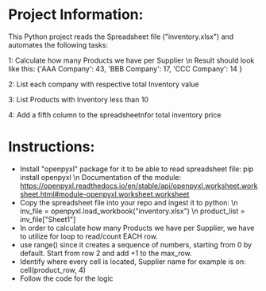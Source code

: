 # Project Information:
This Python project reads the Spreadsheet file ("inventory.xlsx") and automates the following tasks:

1: Calculate how many Products we have per Supplier \n
Result should look like this: {'AAA Company': 43, 'BBB Company': 17, 'CCC Company': 14 }

2: List each company with respective total Inventory value

3: List Products with Inventory less than 10

4: Add a fifth column to the spreadsheetnfor total inventory price

# Instructions: 
- Install "openpyxl" package for it to be able to read spreadsheet file: pip install openpyxl \n
Documentation of the module: https://openpyxl.readthedocs.io/en/stable/api/openpyxl.worksheet.worksheet.html#module-openpyxl.worksheet.worksheet
- Copy the spreadsheet file into your repo and ingest it to python: \n
inv_file = openpyxl.load_workbook("inventory.xlsx") \n
product_list = inv_file["Sheet1"]
- In order to calculate how many Products we have per Supplier, we have to utilize for loop to read/count EACH row. 
- use range() since it creates a sequence of numbers, starting from 0 by default. Start from row 2 and add +1 to the max_row.
- Identify where every cell is located, Supplier name for example is on: cell(product_row, 4)
- Follow the code for the logic

